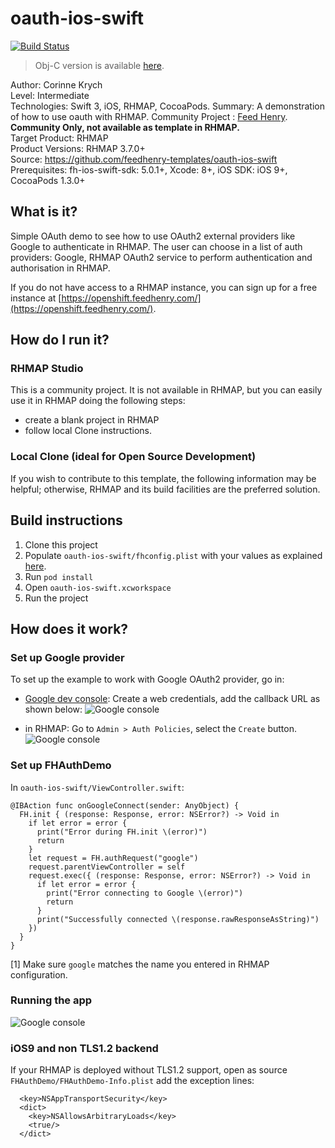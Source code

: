 # oauth-ios-swift
[![Build Status](https://travis-ci.org/feedhenry-templates/oauth-ios-swift.png)](https://travis-ci.org/feedhenry-templates/oauth-ios-swift)

> Obj-C version is available [here](https://github.com/feedhenry-templates/oauth-ios-app).

Author: Corinne Krych   
Level: Intermediate   
Technologies: Swift 3, iOS, RHMAP, CocoaPods.
Summary: A demonstration of how to use oauth with RHMAP.
Community Project : [Feed Henry](http://feedhenry.org). **Community Only, not available as template in RHMAP.**   
Target Product: RHMAP   
Product Versions: RHMAP 3.7.0+   
Source: https://github.com/feedhenry-templates/oauth-ios-swift   
Prerequisites: fh-ios-swift-sdk: 5.0.1+, Xcode: 8+, iOS SDK: iOS 9+, CocoaPods 1.3.0+

## What is it?

Simple OAuth demo to see how to use OAuth2 external providers like Google to authenticate in RHMAP.  The user can choose in a list of auth providers: Google, RHMAP OAuth2 service to perform authentication and authorisation in RHMAP.

If you do not have access to a RHMAP instance, you can sign up for a free instance at [https://openshift.feedhenry.com/](https://openshift.feedhenry.com/).

## How do I run it?  

### RHMAP Studio

This is a community project. It is not available in RHMAP, but you can easily use it in RHMAP doing the following steps:
- create a blank project in RHMAP
- follow local Clone instructions.

### Local Clone (ideal for Open Source Development)

If you wish to contribute to this template, the following information may be helpful; otherwise, RHMAP and its build facilities are the preferred solution.

## Build instructions

1. Clone this project
1. Populate `oauth-ios-swift/fhconfig.plist` with your values as explained [here](https://access.redhat.com/documentation/en-us/red_hat_mobile_application_platform_hosted/3/html/client_sdk/native-ios-swift#native-ios-swift-setup).
1. Run `pod install`
1. Open `oauth-ios-swift.xcworkspace`
1. Run the project

## How does it work?

### Set up Google provider
To set up the example to work with Google OAuth2 provider, go in:

* [Google dev console](https://console.developers.google.com/):
Create a web credentials, add the callback URL as shown below:
![Google console](https://raw.githubusercontent.com/feedhenry-templates/oauth-ios-swift/master/screenshots/google_oauth2_config.png)

* in RHMAP:
Go to `Admin > Auth Policies`, select the `Create` button.
![Google console](https://raw.githubusercontent.com/feedhenry-templates/oauth-ios-swift/master/screenshots/rhmap_oauth2_config.png)

### Set up FHAuthDemo

In `oauth-ios-swift/ViewController.swift`:

```
@IBAction func onGoogleConnect(sender: AnyObject) {
  FH.init { (response: Response, error: NSError?) -> Void in
    if let error = error {
      print("Error during FH.init \(error)")
      return
    }
    let request = FH.authRequest("google")
    request.parentViewController = self
    request.exec({ (response: Response, error: NSError?) -> Void in
      if let error = error {
        print("Error connecting to Google \(error)")
        return
      }
      print("Successfully connected \(response.rawResponseAsString)")
    })
  }
}
```

[1] Make sure `google` matches the name you entered in RHMAP configuration.

### Running the app

![Google console](https://raw.githubusercontent.com/feedhenry-templates/oauth-ios-swift/master/screenshots/oauth_app.png)

### iOS9 and non TLS1.2 backend

If your RHMAP is deployed without TLS1.2 support, open as source  `FHAuthDemo/FHAuthDemo-Info.plist` add the exception lines:

```
  <key>NSAppTransportSecurity</key>
  <dict>
    <key>NSAllowsArbitraryLoads</key>
    <true/>
  </dict>
```
